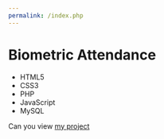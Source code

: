 ```yaml
---
permalink: /index.php
---
```

# Biometric Attendance
- HTML5
- CSS3
- PHP
- JavaScript
- MySQL


Can you view [my project](https://dianakh00.github.io/biometricattendance/)

